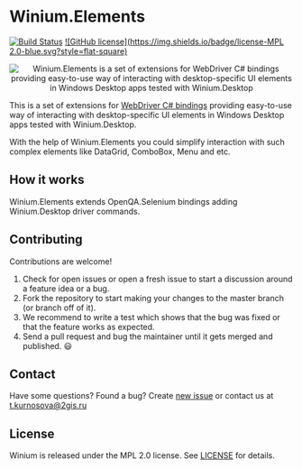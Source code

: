 # Winium.Elements

[![Build Status](https://img.shields.io/jenkins/s/http/opensource-ci.2gis.ru/Winium.Elements.svg?style=flat-square)](http://opensource-ci.2gis.ru/job/Winium.Elements/)
[![GitHub license](https://img.shields.io/badge/license-MPL 2.0-blue.svg?style=flat-square)](LICENSE)

<p align="center">
<img src="https://raw.githubusercontent.com/2gis/Winium.StoreApps/assets/winium.png" alt="Winium.Elements is a set of extensions for WebDriver C# bindings providing easy-to-use way of interacting with desktop-specific UI elements in Windows Desktop apps tested with Winium.Desktop">
</p>

This is a set of extensions for [WebDriver C# bindings](https://www.nuget.org/packages/Selenium.WebDriver/) providing easy-to-use way of interacting with desktop-specific UI elements in Windows Desktop apps tested with Winium.Desktop.

With the help of Winium.Elements you could simplify interaction with such complex elements like DataGrid, ComboBox, Menu and etc.

## How it works
Winium.Elements extends OpenQA.Selenium bindings adding Winium.Desktop driver commands. 

## Contributing

Contributions are welcome!

1. Check for open issues or open a fresh issue to start a discussion around a feature idea or a bug.
2. Fork the repository to start making your changes to the master branch (or branch off of it).
3. We recommend to write a test which shows that the bug was fixed or that the feature works as expected.
4. Send a pull request and bug the maintainer until it gets merged and published. :smiley:

## Contact

Have some questions? Found a bug? Create [new issue](https://github.com/2gis/Winium.Elements/issues/new) or contact us at t.kurnosova@2gis.ru

## License

Winium is released under the MPL 2.0 license. See [LICENSE](LICENSE) for details.
